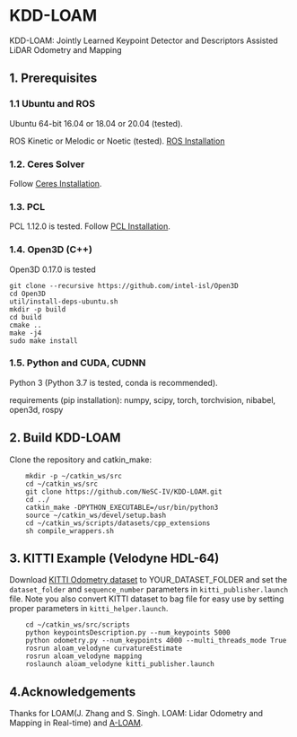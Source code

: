 # KDD-LOAM
KDD-LOAM: Jointly Learned Keypoint Detector and Descriptors Assisted LiDAR Odometry and Mapping 


## 1. Prerequisites
### 1.1 **Ubuntu** and **ROS**
Ubuntu 64-bit 16.04 or 18.04 or 20.04 (tested).

ROS Kinetic or Melodic or Noetic (tested). [ROS Installation](http://wiki.ros.org/ROS/Installation)

### 1.2. **Ceres Solver**
Follow [Ceres Installation](http://ceres-solver.org/installation.html).

### 1.3. **PCL**
PCL 1.12.0 is tested.
Follow [PCL Installation](http://www.pointclouds.org/downloads/linux.html).

### 1.4. **Open3D (C++)**
Open3D 0.17.0 is tested
```
git clone --recursive https://github.com/intel-isl/Open3D
cd Open3D
util/install-deps-ubuntu.sh
mkdir -p build
cd build
cmake ..
make -j4
sudo make install
```

### 1.5. **Python** and **CUDA**, **CUDNN**
Python 3 (Python 3.7 is tested, conda is recommended).

requirements (pip installation): numpy, scipy, torch, torchvision, nibabel, open3d, rospy

## 2. Build KDD-LOAM
Clone the repository and catkin_make:

```
    mkdir -p ~/catkin_ws/src
    cd ~/catkin_ws/src
    git clone https://github.com/NeSC-IV/KDD-LOAM.git
    cd ../
    catkin_make -DPYTHON_EXECUTABLE=/usr/bin/python3
    source ~/catkin_ws/devel/setup.bash
    cd ~/catkin_ws/scripts/datasets/cpp_extensions
    sh compile_wrappers.sh
```

## 3. KITTI Example (Velodyne HDL-64)
Download [KITTI Odometry dataset](http://www.cvlibs.net/datasets/kitti/eval_odometry.php) to YOUR_DATASET_FOLDER and set the `dataset_folder` and `sequence_number` parameters in `kitti_publisher.launch` file. Note you also convert KITTI dataset to bag file for easy use by setting proper parameters in `kitti_helper.launch`. 

```
    cd ~/catkin_ws/src/scripts
    python keypointsDescription.py --num_keypoints 5000
    python odometry.py --num_keypoints 4000 --multi_threads_mode True
    rosrun aloam_velodyne curvatureEstimate
    rosrun aloam_velodyne mapping
    roslaunch aloam_velodyne kitti_publisher.launch
```

## 4.Acknowledgements
Thanks for LOAM(J. Zhang and S. Singh. LOAM: Lidar Odometry and Mapping in Real-time) and [A-LOAM](https://github.com/HKUST-Aerial-Robotics/A-LOAM).

